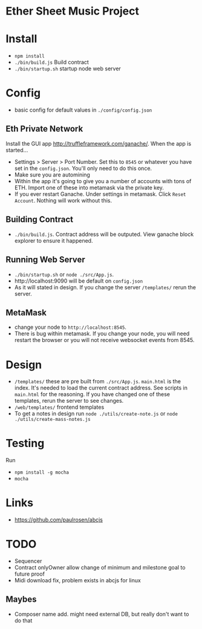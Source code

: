 # Ether Sheet Music Project


# Install

- `npm install`
- `./bin/build.js` Build contract
- `./bin/startup.sh` startup node web server


# Config

- basic config for default values in `./config/config.json`


## Eth Private Network

Install the GUI app http://truffleframework.com/ganache/. When the app is started...

- Settings > Server > Port Number. Set this to `8545` or whatever you have set in the `config.json`. You'll only need to do this once.
- Make sure you are automining
- Within the app it's going to give you a number of accounts with tons of ETH. Import one of these into metamask via the private key.
- If you ever restart Ganache. Under settings in metamask. Click `Reset Account`. Nothing will work without this.


## Building Contract

- `./bin/build.js`. Contract address will be outputed. View ganache block explorer to ensure it happened.


## Running Web Server

- `./bin/startup.sh` or `node ./src/App.js`.
- http://localhost:9090 will be default on `config.json`
- As it will stated in design. If you change the server `/templates/` rerun the server.


## MetaMask

- change your node to `http://localhost:8545`.
- There is bug within metamask. If you change your node, you will need restart the browser or you will not receive websocket events from 8545.


# Design

- `/templates/` these are pre built from `./src/App.js`. `main.html` is the index. It's needed to load the current contract address. See scripts in `main.html` for the reasoning. If you have changed one of these templates, rerun the server to see changes.
- `/web/templates/` frontend templates
- To get a notes in design run `node ./utils/create-note.js` or `node ./utils/create-mass-notes.js`


# Testing

Run

- `npm install -g mocha`
- `mocha`


# Links

- https://github.com/paulrosen/abcjs


# TODO

- Sequencer
- Contract onlyOwner allow change of minimum and milestone goal to future proof
- Midi download fix, problem exists in abcjs for linux

## Maybes

- Composer name add. might need external DB, but really don't want to do that
